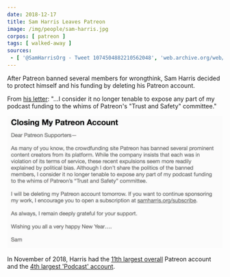 ```yaml
---
date: 2018-12-17
title: Sam Harris Leaves Patreon
image: /img/people/sam-harris.jpg
corpos: [ patreon ]
tags: [ walked-away ]
sources:
 - [ '@SamHarrisOrg - Tweet 1074504882210562048', 'web.archive.org/web/20181217053016/https:/twitter.com/SamHarrisOrg/status/1074504882210562048' ]
---
```


After Patreon banned several members for wrongthink, Sam Harris decided to protect himself and his funding by deleting his Patreon account.

From [his letter](leaving-patreon-letter.jpg): "...I consider it no longer tenable to expose any part of my podcast funding to the whims of Patreon's "Trust and Safety" committee."

[![Sam Harris's Letter About Leaving Patreon](leaving-patreon-letter.jpg)](leaving-patreon-letter.jpg)

In November of 2018, Harris had the [11th largest overall](https://graphtreon.com/monthly-ranking#Nov2018) Patreon account and the [4th largest 'Podcast' account](https://graphtreon.com/monthly-ranking#Nov2018).

